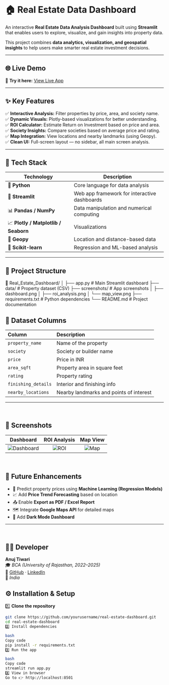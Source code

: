 # 🏠 Real Estate Data Dashboard  

An interactive **Real Estate Data Analysis Dashboard** built using **Streamlit** that enables users to explore, visualize, and gain insights into property data.  

This project combines **data analytics, visualization, and geospatial insights** to help users make smarter real estate investment decisions.  

---

## 🌐 Live Demo  
🚀 **Try it here:** [View Live App](https://your-streamlit-app-link)  

---

## ✨ Key Features  

✅ **Interactive Analysis:** Filter properties by price, area, and society name.  
✅ **Dynamic Visuals:** Plotly-based visualizations for better understanding.  
✅ **ROI Calculator:** Estimate Return on Investment based on price and area.  
✅ **Society Insights:** Compare societies based on average price and rating.  
✅ **Map Integration:** View locations and nearby landmarks (using Geopy).  
✅ **Clean UI:** Full-screen layout — no sidebar, all main screen analysis.  

---

## 🧠 Tech Stack  

| Technology | Description |
|-------------|-------------|
| 🐍 **Python** | Core language for data analysis |
| 🎈 **Streamlit** | Web app framework for interactive dashboards |
| 📊 **Pandas / NumPy** | Data manipulation and numerical computing |
| 📈 **Plotly / Matplotlib / Seaborn** | Visualizations |
| 📍 **Geopy** | Location and distance-based data |
| 🧮 **Scikit-learn** | Regression and ML-based analysis |

---

## 📂 Project Structure  

📁 Real_Estate_Dashboard/
│
├── app.py # Main Streamlit dashboard
├── data/ # Property dataset (CSV)
├── screenshots/ # App screenshots
│ ├── dashboard.png
│ ├── roi_analysis.png
│ └── map_view.png
├── requirements.txt # Python dependencies
└── README.md # Project documentation

 

## 🧾 Dataset Columns  

| Column | Description |
|:------------------|:----------------------------------------------|
| `property_name` | Name of the property |
| `society` | Society or builder name |
| `price` | Price in INR |
| `area_sqft` | Property area in square feet |
| `rating` | Property rating |
| `finishing_details` | Interior and finishing info |
| `nearby_locations` | Nearby landmarks and points of interest |

---

<br>

## 📸 Screenshots  

| Dashboard | ROI Analysis | Map View |
|:-----------:|:-------------:|:----------:|
| ![Dashboard]([screenshots/dashboard.png](https://github.com/iamanujtiwari/Real-Estate-Data-Dashboard/blob/main/Real%20Estate%20Data%20Dashboard/screenshots/dashboard.jpg)) | ![ROI]([screenshots/roi_analysis.png](https://github.com/iamanujtiwari/Real-Estate-Data-Dashboard/blob/main/Real%20Estate%20Data%20Dashboard/screenshots/roi_analysis.jpg)) | ![Map]([screenshots/map_view.png](https://github.com/iamanujtiwari/Real-Estate-Data-Dashboard/blob/main/Real%20Estate%20Data%20Dashboard/screenshots/map_view.jpg)) |


<br>

## 🧭 Future Enhancements  

- 🚧 Predict property prices using **Machine Learning (Regression Models)**  
- 📈 Add **Price Trend Forecasting** based on location  
- 📤 Enable **Export as PDF / Excel Report**  
- 🗺️ Integrate **Google Maps API** for detailed maps  
- 🌙 Add **Dark Mode Dashboard**

---

<br>

## 👨‍💻 Developer  

**Anuj Tiwari**  
🎓 *BCA (University of Rajasthan, 2022–2025)*  
💼 [GitHub](https://github.com/yourusername) · [LinkedIn](https://linkedin.com/in/yourprofile)  
📍 *India*










## ⚙️ Installation & Setup  

1️⃣ **Clone the repository**  
```bash
git clone https://github.com/yourusername/real-estate-dashboard.git
cd real-estate-dashboard
2️⃣ Install dependencies

bash
Copy code
pip install -r requirements.txt
3️⃣ Run the app

bash
Copy code
streamlit run app.py
4️⃣ View in browser
Go to 👉 http://localhost:8501

